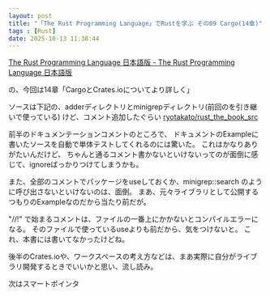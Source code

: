 ```yaml
---
layout: post
title: "「The Rust Programming Language」でRustを学ぶ その09 Cargo(14章)"
tags : [Rust]
date: 2025-10-13 11:38:44
---
```




[The Rust Programming Language 日本語版 - The Rust Programming Language 日本語版](https://doc.rust-jp.rs/book-ja/title-page.html)

の、今回は14章「CargoとCrates.ioについてより詳しく」

ソースは下記の、adderディレクトリとminigrepディレクトリ(前回のを引き継いで使っている) けど、コメント追加したぐらい
[ryotakato/rust_the_book_src](https://github.com/ryotakato/rust_the_book_src)



前半のドキュメンテーションコメントのところで、
ドキュメントのExampleに書いたソースを自動で単体テストしてくれるのには驚いた。
これはかなりありがたいんだけど、
ちゃんと通るコメント書かないといけないってのが面倒に感じて、ignoreばっかりつけてしまうかも。

また、全部のコメントでパッケージをuseしておくか、minigrep::search のように呼び出さないといけないのは、面倒。
まあ、元々ライブラリとして公開するつもりのExampleなのだから当たり前だが。

"//!" で始まるコメントは、ファイルの一番上にかかないとコンパイルエラーになる。
そのファイルで使っているuseよりも前だから、気をつけないと。
これ、本書には書いてなかったけどね。

後半のCrates.ioや、ワークスペースの考え方などは、まあ実際に自分がライブラリ開発するときでいいかと思い、流し読み。

次はスマートポインタ


